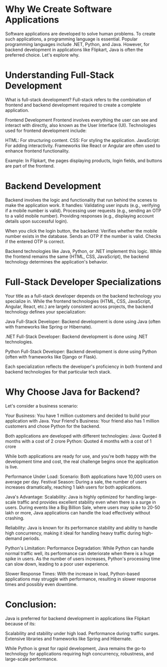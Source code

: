 # Why We Create Software Applications

Software applications are developed to solve human problems. To create such applications, a programming language is essential. Popular programming languages include .NET, Python, and Java. However, for backend development in applications like Flipkart, Java is often the preferred choice. Let's explore why.


# Understanding Full-Stack Development

What is full-stack development?
Full-stack refers to the combination of frontend and backend development required to create a complete application.

Frontend Development
Frontend involves everything the user can see and interact with directly, also known as the User Interface (UI). Technologies used for frontend development include:

HTML: For structuring content.
CSS: For styling the application.
JavaScript: For adding interactivity.
Frameworks like React or Angular are often used to enhance frontend functionality.

Example: In Flipkart, the pages displaying products, login fields, and buttons are part of the frontend.


# Backend Development

Backend involves the logic and functionality that run behind the scenes to make the application work. It handles:
Validating user inputs (e.g., verifying if a mobile number is valid).
Processing user requests (e.g., sending an OTP to a valid mobile number).
Providing responses (e.g., displaying account details upon successful login).

When you click the login button, the backend:
Verifies whether the mobile number exists in the database.
Sends an OTP if the number is valid.
Checks if the entered OTP is correct.

Backend technologies like Java, Python, or .NET implement this logic. While the frontend remains the same (HTML, CSS, JavaScript), the backend technology determines the application's behavior.


# Full-Stack Developer Specializations

Your title as a full-stack developer depends on the backend technology you specialize in. While the frontend technologies (HTML, CSS, JavaScript, Angular, React, etc.) are largely consistent across projects, the backend technology defines your specialization:

Java Full-Stack Developer: Backend development is done using Java (often with frameworks like Spring or Hibernate).

.NET Full-Stack Developer: Backend development is done using .NET technologies.

Python Full-Stack Developer: Backend development is done using Python (often with frameworks like Django or Flask).

Each specialization reflects the developer's proficiency in both frontend and backend technologies for that particular tech stack.


# Why Choose Java for Backend?

Let's consider a business scenario:

Your Business: You have 1 million customers and decided to build your application with Java.
Your Friend's Business: Your friend also has 1 million customers and chose Python for the backend.

Both applications are developed with different technologies:
Java: Quoted 8 months with a cost of 2 crore
Python: Quoted 4 months with a cost of 1 crore

While both applications are ready for use, and you're both happy with the development time and cost, the real challenge begins once the application is live.

Performance Under Load:
Scenario: Both applications have 10,000 users on average per day.
Festival Season: During a sale, the number of users increases dramatically, reaching 1 lakh users for both applications.

Java's Advantage:
Scalability: Java is highly optimized for handling large-scale traffic and provides excellent stability even when there is a surge in users. During events like a Big Billion Sale, where users may spike to 20-50 lakh or more, Java applications can handle the load effectively without crashing.

Reliability: Java is known for its performance stability and ability to handle high concurrency, making it ideal for handling heavy traffic during high-demand periods.

Python's Limitation:
Performance Degradation: While Python can handle normal traffic well, its performance can deteriorate when there is a huge spike in users. As the number of users increases, Python's processing time can slow down, leading to a poor user experience.

Slower Response Times: With the increase in load, Python-based applications may struggle with performance, resulting in slower response times and possibly even downtime.

# Conclusion:
Java is preferred for backend development in applications like Flipkart because of its:

Scalability and stability under high load.
Performance during traffic surges.
Extensive libraries and frameworks like Spring and Hibernate.

While Python is great for rapid development, Java remains the go-to technology for applications requiring high concurrency, robustness, and large-scale performance.


